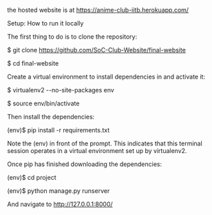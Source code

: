 the hosted website is at https://anime-club-iitb.herokuapp.com/


Setup: How to run it locally

The first thing to do is to clone the repository:

$ git clone https://github.com/SoC-Club-Website/final-website

$ cd final-website

Create a virtual environment to install dependencies in and activate it:

$ virtualenv2 --no-site-packages env

$ source env/bin/activate

Then install the dependencies:

(env)$ pip install -r requirements.txt

Note the (env) in front of the prompt. This indicates that this terminal session operates in a virtual environment set up by virtualenv2.

Once pip has finished downloading the dependencies:

(env)$ cd project

(env)$ python manage.py runserver

And navigate to http://127.0.0.1:8000/
